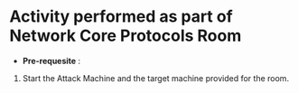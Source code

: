 # Activity performed as part of Network Core Protocols Room

- **Pre-requesite** :
1. Start the Attack Machine and the target machine provided for the room.

